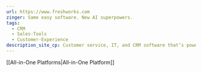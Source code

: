 ```yaml
---
url: https://www.freshworks.com
zinger: Same easy software. New AI superpowers.
tags:
  - CRM
  - Sales-Tools
  - Customer-Experience
description_site_cp: Customer service, IT, and CRM software that’s powerful yet easy to use. Now supercharged with generative AI.
---
```

[[All-in-One Platforms|All-in-One Platform]]




